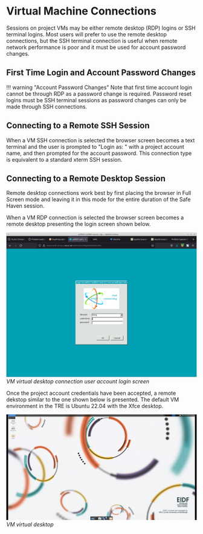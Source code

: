 # Virtual Machine Connections

Sessions on project VMs may be either remote desktop (RDP) logins or SSH terminal logins. Most users will prefer to use the remote desktop connections, but the SSH terminal connection is useful when remote network performance is poor and it must be used for account password changes.

## First Time Login and Account Password Changes

!!! warning "Account Password Changes"
    Note that first time account login cannot be through RDP as a password change is required. Password reset logins must be SSH terminal sessions as password changes can only be made through SSH connections.

## Connecting to a Remote SSH Session

When a VM SSH connection is selected the browser screen becomes a text terminal and the user is prompted to "Login as: " with a project account name, and then prompted for the account password. This connection type is equivalent to a standard xterm SSH session.

## Connecting to a Remote Desktop Session

Remote desktop connections work best by first placing the browser in Full Screen mode and leaving it in this mode for the entire duration of the Safe Haven session.

When a VM RDP connection is selected the browser screen becomes a remote desktop presenting the login screen shown below.

   ![VM-VDI-connection-login](/docs/images/access/vm-vdi-connection-login.png)
   *VM virtual desktop connection user account login screen*

Once the project account credentials have been accepted, a remote dekstop similar to the one shown below is presented. The default VM environment in the TRE is Ubuntu 22.04 with the Xfce desktop.

   ![VM-VDI-connection](/docs/images/access/vm-vdi-connection.png)
   *VM virtual desktop*
